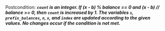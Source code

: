 Postcondition: ***`count` is an integer. If (x - b) % balance == 0 and (x - b) // balance >= 0, then `count` is increased by 1. The variables `s`, `prefix_balances`, `n`, `x`, and `index` are updated according to the given values. No changes occur if the condition is not met.***